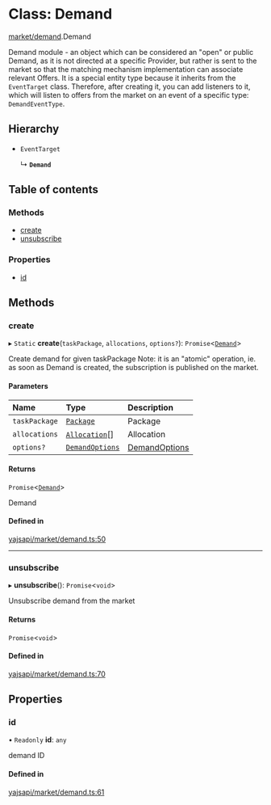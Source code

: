 # Class: Demand

[market/demand](../modules/market_demand.md).Demand

Demand module - an object which can be considered an "open" or public Demand, as it is not directed at a specific Provider, but rather is sent to the market so that the matching mechanism implementation can associate relevant Offers.
It is a special entity type because it inherits from the `EventTarget` class. Therefore, after creating it, you can add listeners to it, which will listen to offers from the market on an event of a specific type: `DemandEventType`.

## Hierarchy

- `EventTarget`

  ↳ **`Demand`**

## Table of contents

### Methods

- [create](market_demand.Demand.md#create)
- [unsubscribe](market_demand.Demand.md#unsubscribe)

### Properties

- [id](market_demand.Demand.md#id)

## Methods

### create

▸ `Static` **create**(`taskPackage`, `allocations`, `options?`): `Promise`<[`Demand`](market_demand.Demand.md)\>

Create demand for given taskPackage
Note: it is an "atomic" operation, ie. as soon as Demand is created, the subscription is published on the market.

#### Parameters

| Name | Type | Description |
| :------ | :------ | :------ |
| `taskPackage` | [`Package`](package_package.Package.md) | Package |
| `allocations` | [`Allocation`](payment_allocation.Allocation.md)[] | Allocation |
| `options?` | [`DemandOptions`](../interfaces/market_demand.DemandOptions.md) | [DemandOptions](../interfaces/market_demand.DemandOptions.md) |

#### Returns

`Promise`<[`Demand`](market_demand.Demand.md)\>

Demand

#### Defined in

[yajsapi/market/demand.ts:50](https://github.com/golemfactory/yajsapi/blob/5793bb7/yajsapi/market/demand.ts#L50)

___

### unsubscribe

▸ **unsubscribe**(): `Promise`<`void`\>

Unsubscribe demand from the market

#### Returns

`Promise`<`void`\>

#### Defined in

[yajsapi/market/demand.ts:70](https://github.com/golemfactory/yajsapi/blob/5793bb7/yajsapi/market/demand.ts#L70)

## Properties

### id

• `Readonly` **id**: `any`

demand ID

#### Defined in

[yajsapi/market/demand.ts:61](https://github.com/golemfactory/yajsapi/blob/5793bb7/yajsapi/market/demand.ts#L61)
